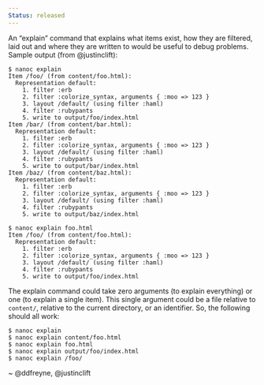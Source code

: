 ```yaml
--- 
Status: released
--- 
```


An “explain” command that explains what items exist, how they are filtered, laid out and where they are written to would be useful to debug problems. Sample output (from @justinclift):

```
$ nanoc explain
Item /foo/ (from content/foo.html):
  Representation default:
    1. filter :erb
    2. filter :colorize_syntax, arguments { :moo => 123 }
    3. layout /default/ (using filter :haml)
    4. filter :rubypants
    5. write to output/foo/index.html
Item /bar/ (from content/bar.html):
  Representation default:
    1. filter :erb
    2. filter :colorize_syntax, arguments { :moo => 123 }
    3. layout /default/ (using filter :haml)
    4. filter :rubypants
    5. write to output/bar/index.html
Item /baz/ (from content/baz.html):
  Representation default:
    1. filter :erb
    2. filter :colorize_syntax, arguments { :moo => 123 }
    3. layout /default/ (using filter :haml)
    4. filter :rubypants
    5. write to output/baz/index.html

$ nanoc explain foo.html
Item /foo/ (from content/foo.html):
  Representation default:
    1. filter :erb
    2. filter :colorize_syntax, arguments { :moo => 123 }
    3. layout /default/ (using filter :haml)
    4. filter :rubypants
    5. write to output/foo/index.html
```

The explain command could take zero arguments (to explain everything) or one (to explain a single item). This single argument could be a file relative to `content/`, relative to the current directory, or an identifier. So, the following should all work:

```
$ nanoc explain
$ nanoc explain content/foo.html
$ nanoc explain foo.html
$ nanoc explain output/foo/index.html
$ nanoc explain /foo/
```

~ @ddfreyne, @justinclift
